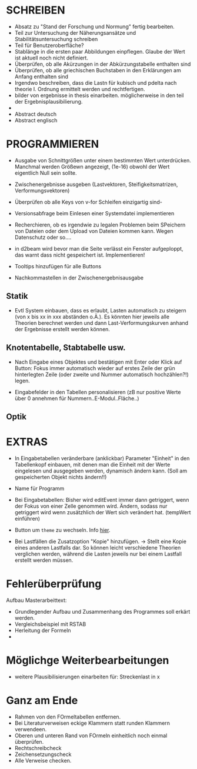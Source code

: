 # SCHREIBEN

- Absatz zu "Stand der Forschung und Normung" fertig bearbeiten.
- Teil zur Untersuchung der Näherungsansätze und Stabilitätsuntersuchung schreiben
- Teil für Benutzeroberfläche?
- Stablänge in die ersten paar Abbildungen einpflegen. Glaube der Wert ist aktuell noch nicht definiert.
- Überprüfen, ob alle Akürzungen in der Abkürzungstabelle enthalten sind
- Überprüfen, ob alle griechischen Buchstaben in den Erklärungen am Anfang enthalten sind
- Irgendwo beschreiben, dass die Lastn für kubisch und pdelta nach theorie I. Ordnung ermittelt werden und rechtfertigen.
- bilder von ergebnisse in thesis einarbeiten. möglicherweise in den teil der Ergebnisplausibilierung.
-
- Abstract deutsch
- Abstract englisch

# PROGRAMMIEREN

- Ausgabe von Schnittgrößen unter einem bestimmten Wert unterdrücken. Manchmal werden Größewn angezeigt, (1e-16) obwohl der Wert eigentlich Null sein sollte.

- Zwischenergebnisse ausgeben (Lastvektoren, Steifigkeitsmatrizen, Verformungsvektoren)

- Überprüfen ob alle Keys von v-for Schleifen einzigartig sind-

- Versionsabfrage beim Einlesen einer Systemdatei implementieren

- Recherchieren, ob es irgendwie zu legalen Problemen beim SPeichern von Dateien oder dem Upload von Dateien kommen kann. Wegen Datenschutz oder so....

- in d2beam wird bevor man die Seite verlässt ein Fenster aufgeploppt, das warnt dass nicht gespeichert ist. Implementieren!

- Tooltips hinzufügen für alle Buttons

- Nachkommastellen in der Zwischenergebnisausgabe

## Statik

- Evtl System einbauen, dass es erlaubt, Lasten automatisch zu steigern (von x bis xx in xxx abständen o.Ä.). Es könnten hier jeweils alle Theorien berechnet werden und dann Last-Verformungskurven anhand der Ergebnisse erstellt werden können.

## Knotentabelle, Stabtabelle usw.

- Nach Eingabe eines Objektes und bestätigen mit Enter oder Klick auf Button: Fokus immer automatisch wieder auf erstes Zeile der grün hinterlegten Zeile (oder zweite und Nummer automatisch hochzählen?!) legen.

- Eingabefelder in den Tabellen personalisieren (zB nur positive Werte über 0 annehmen für Nummern..E-Modul..Fläche..)

## Optik

# EXTRAS

- In Eingabetabellen veränderbare (anklickbar) Parameter "Einheit" in den Tabellenkopf einbauen, mit denen man die Einheit mit der Werte eingelesen und ausgegeben werden, dynamisch ändern kann. (Soll am gespeicherten Objekt nichts ändern!!)

- Name für Programm

- Bei Eingabetabellen: Bisher wird editEvent immer dann getriggert, wenn der Fokus von einer Zelle genommen wird. Ändern, sodass nur getriggert wird wenn zusätzhlich der Wert sich verändert hat. (tempWert einführen)

- Button um `theme` zu wechseln. Info [hier](https://vuetifyjs.com/en/features/theme/#typescript).

- Bei Lastfällen die Zusatzoption "Kopie" hinzufügen. -> Stellt eine Kopie eines anderen Lastfalls dar. So können leicht verschiedene Theorien verglichen werden, während die Lasten jeweils nur bei einem Lastfall erstellt werden müssen.

# Fehlerüberprüfung

Aufbau Masterarbeittext:

- Grundlegender Aufbau und Zusammenhang des Programmes soll erkärt werden.
- Vergleichsbeispiel mit RSTAB
- Herleitung der Formeln
-

# Möglichge Weiterbearbeitungen

- weitere Plausibilisierungen einarbeiten für: Streckenlast in x

# Ganz am Ende

- Rahmen von den FOrmeltabellen entfernen.
- Bei Literaturverweisen eckige Klammern statt runden Klammern verwendeen.
- Oberen und unteren Rand von FOrmeln einheitlich noch einmal überprüfen.
- Rechtschreibcheck
- Zeichensetzungscheck
- Alle Verweise checken.
